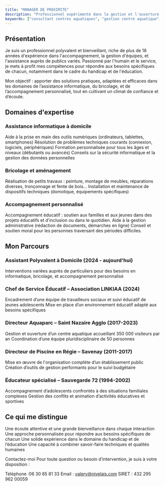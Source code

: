 ```yaml
---
title: "MANAGER DE PROXIMITE"
description: "Professionnel expérimenté dans la gestion et l'ouverture de centres aquatiques, au service de vos projets."
keywords: ["consultant centres aquatiques", "gestion centre aquatique", "ouverture de piscine", "expert piscine"]
---
```


## Présentation

Je suis un professionnel polyvalent et bienveillant, riche de plus de 18 années d'expérience dans l'accompagnement, la gestion d'équipes, et l'assistance auprès de publics variés. Passionné par l'humain et le service, je mets à profit mes compétences pour répondre aux besoins spécifiques de chacun, notamment dans le cadre du handicap et de l'éducation.

Mon objectif : apporter des solutions pratiques, adaptées et efficaces dans les domaines de l’assistance informatique, du bricolage, et de l’accompagnement personnalisé, tout en cultivant un climat de confiance et d’écoute.

## Domaines d'expertise

### Assistance informatique à domicile
Aide à la prise en main des outils numériques (ordinateurs, tablettes, smartphones)
Résolution de problèmes techniques courants (connexion, logiciels, périphériques)
Formation personnalisée pour tous les âges et niveaux (débutants ou avancés)
Conseils sur la sécurité informatique et la gestion des données personnelles

### Bricolage et aménagement
Réalisation de petits travaux : peinture, montage de meubles, réparations diverses, tronçonnage et fente de bois...
Installation et maintenance de dispositifs techniques (domotique, équipements spécifiques)

### Accompagnement personnalisé
Accompagnement éducatif : soutien aux familles et aux jeunes dans des projets éducatifs et d'inclusion ou dans le quotidien.
Aide à la gestion administrative (rédaction de documents, démarches en ligne)
Conseil et soutien moral pour les personnes traversant des périodes difficiles.

## Mon Parcours 

### Assistant Polyvalent à Domicile (2024 - aujourd'hui)
Interventions variées auprès de particuliers pour des besoins en informatique, bricolage, et accompagnement personnalisé

### Chef de Service Éducatif – Association LINKIAA (2024)
Encadrement d’une équipe de travailleurs sociaux et suivi éducatif de jeunes adolescents
Mise en place d’un environnement éducatif adapté aux besoins spécifiques

### Directeur Aquaparc – Saint Nazaire Agglo (2017-2023)
Gestion et ouverture d’un centre aquatique accueillant 350 000 visiteurs par an
Coordination d’une équipe pluridisciplinaire de 50 personnes

### Directeur de Piscine en Régie – Savenay (2011-2017)
Mise en œuvre de l'organisation complète d’un établissement public
Création d’outils de gestion performants pour le suivi budgétaire

### Éducateur spécialisé – Sauvegarde 72 (1994-2002)
Accompagnement d’adolescents confrontés à des situations familiales complexes
Gestion des conflits et animation d’activités éducatives et sportives

## Ce qui me distingue
Une écoute attentive et une grande bienveillance dans chaque interaction
Une approche personnalisée pour répondre aux besoins spécifiques de chacun
Une solide expérience dans le domaine du handicap et de l’éducation
Une capacité à combiner savoir-faire techniques et qualités humaines


Contactez-moi
Pour toute question ou besoin d’intervention, je suis à votre disposition :

Téléphone :06 30 65 81 33
Email : valery@nivelais.com
SIRET : 432 295 962 00059